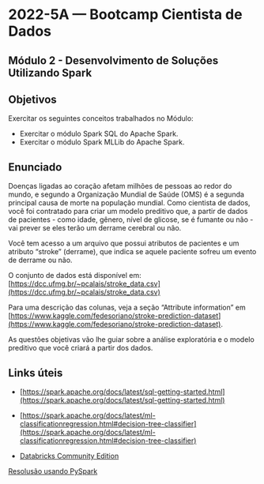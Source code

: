 # 2022-5A — Bootcamp Cientista de Dados

## Módulo 2 - Desenvolvimento de Soluções Utilizando Spark

## Objetivos

Exercitar os seguintes conceitos trabalhados no Módulo:

- Exercitar o módulo Spark SQL do Apache Spark.
- Exercitar o módulo Spark MLLib do Apache Spark.

## Enunciado

Doenças ligadas ao coração afetam milhões de pessoas ao redor do mundo, e segundo a Organização Mundial de Saúde (OMS) é a segunda principal causa de morte na população mundial. Como cientista de dados, você foi contratado para criar um modelo preditivo que, a partir de dados de pacientes - como idade, gênero, nível de glicose, se é fumante ou não - vai prever se eles terão um derrame cerebral ou não.

Você tem acesso a um arquivo que possui atributos de pacientes e um atributo “stroke” (derrame), que indica se aquele paciente sofreu um evento de derrame ou não.

O conjunto de dados está disponível em: [https://dcc.ufmg.br/~pcalais/stroke_data.csv](https://dcc.ufmg.br/~pcalais/stroke_data.csv)

Para uma descrição das colunas, veja a seção “Attribute information” em [https://www.kaggle.com/fedesoriano/stroke-prediction-dataset](https://www.kaggle.com/fedesoriano/stroke-prediction-dataset).

As questões objetivas vão lhe guiar sobre a análise exploratória e o modelo preditivo que você criará a partir dos dados.

## Links úteis

- [https://spark.apache.org/docs/latest/sql-getting-started.html](https://spark.apache.org/docs/latest/sql-getting-started.html)
- [https://spark.apache.org/docs/latest/ml-classificationregression.html#decision-tree-classifier](https://spark.apache.org/docs/latest/ml-classificationregression.html#decision-tree-classifier)

- [Databricks Community Edition](https://community.cloud.databricks.com/)

[Resolusão usando PySpark](desafio_pyspark.ipynb)
